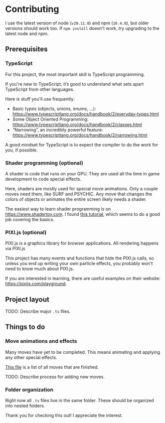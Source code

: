 # Contributing

I use the latest version of node (`v20.11.0`) and npm (`10.4.0`), but older versions should work too. If `npm install` doesn't work, try upgrading to the latest node and npm.

## Prerequisites

### TypeScript

For this project, the most important skill is TypeScript programming.

If you're new to TypeScript, it’s good to understand what sets apart TypeScript from other languages.

Here is stuff you'll use frequently:
* Basic types (objects, unions, enums, ...): https://www.typescriptlang.org/docs/handbook/2/everyday-types.html
* Some Object Oriented Programming: https://www.typescriptlang.org/docs/handbook/2/classes.html
* “Narrowing”, an incredibly powerful feature: https://www.typescriptlang.org/docs/handbook/2/narrowing.html

A good mindset for TypeScript is to expect the compiler to do the work for you, if possible.

### Shader programming (optional)

A shader is code that runs on your GPU. They are used all the time in game development to code special effects. 

Here, shaders are mostly used for special move animations. Only a couple moves need them, like SURF and PSYCHIC. Any move that changes the colors of objects or animates the entire screen likely needs a shader.

The easiest way to learn shader programming is on https://www.shadertoy.com. I found [this tutorial](https://www.shadertoy.com/view/Md23DV), which seems to do a good job covering the basics.

### PIXI.js (optional)

PIXI.js is a graphics library for browser applications. All rendering happens via PIXI.js

This project has many events and functions that hide the PIXI.js calls, so unless you end up writing your own particle effects, you probably won't need to know much about PIXI.js.

If you are interested in learning, there are useful examples on their website: https://pixijs.com/playground. 

## Project layout

TODO: Describe major `.ts` files.

## Things to do

### Move animations and effects

Many moves have yet to be completed. This means animating and applying any other special effects.

[This file](MOVES.md) is a list of all moves that are finished.

TODO: Describe process for adding new moves.

### Folder organization

Right now all `.ts` files live in the same folder. These should be organized into nested folders.

Thank you for checking this out! I appreciate the interest.

